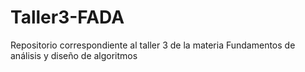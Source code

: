 # Taller3-FADA
Repositorio correspondiente al taller 3 de la materia Fundamentos de análisis y diseño de algoritmos

